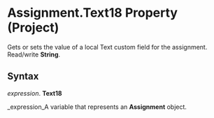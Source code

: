 
# Assignment.Text18 Property (Project)

Gets or sets the value of a local Text custom field for the assignment. Read/write  **String**.


## Syntax

 _expression_. **Text18**

 _expression_A variable that represents an  **Assignment** object.

